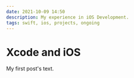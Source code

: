 ```yaml
---
date: 2021-10-09 14:50
description: My experience in iOS Development.
tags: swift, ios, projects, ongoing
---
```

# Xcode and iOS

My first post's text.

```

```

